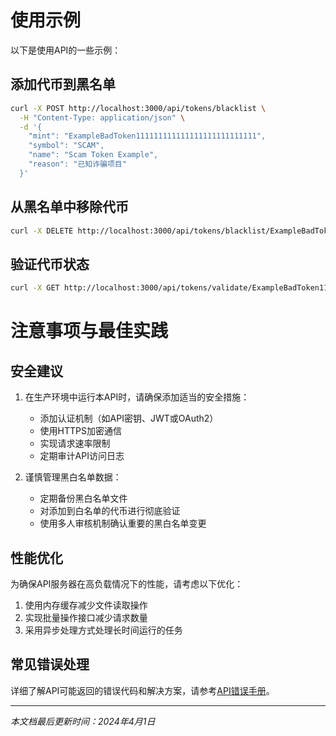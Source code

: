 # 使用示例

以下是使用API的一些示例：

## 添加代币到黑名单

```bash
curl -X POST http://localhost:3000/api/tokens/blacklist \
  -H "Content-Type: application/json" \
  -d '{
    "mint": "ExampleBadToken111111111111111111111111111", 
    "symbol": "SCAM", 
    "name": "Scam Token Example", 
    "reason": "已知诈骗项目"
  }'
```

## 从黑名单中移除代币

```bash
curl -X DELETE http://localhost:3000/api/tokens/blacklist/ExampleBadToken111111111111111111111111111
```

## 验证代币状态

```bash
curl -X GET http://localhost:3000/api/tokens/validate/ExampleBadToken111111111111111111111111111
```

# 注意事项与最佳实践

## 安全建议

1. 在生产环境中运行本API时，请确保添加适当的安全措施：
   - 添加认证机制（如API密钥、JWT或OAuth2）
   - 使用HTTPS加密通信
   - 实现请求速率限制
   - 定期审计API访问日志

2. 谨慎管理黑白名单数据：
   - 定期备份黑白名单文件
   - 对添加到白名单的代币进行彻底验证
   - 使用多人审核机制确认重要的黑白名单变更

## 性能优化

为确保API服务器在高负载情况下的性能，请考虑以下优化：

1. 使用内存缓存减少文件读取操作
2. 实现批量操作接口减少请求数量
3. 采用异步处理方式处理长时间运行的任务

## 常见错误处理

详细了解API可能返回的错误代码和解决方案，请参考[API错误手册](./errors.md)。

---

*本文档最后更新时间：2024年4月1日* 